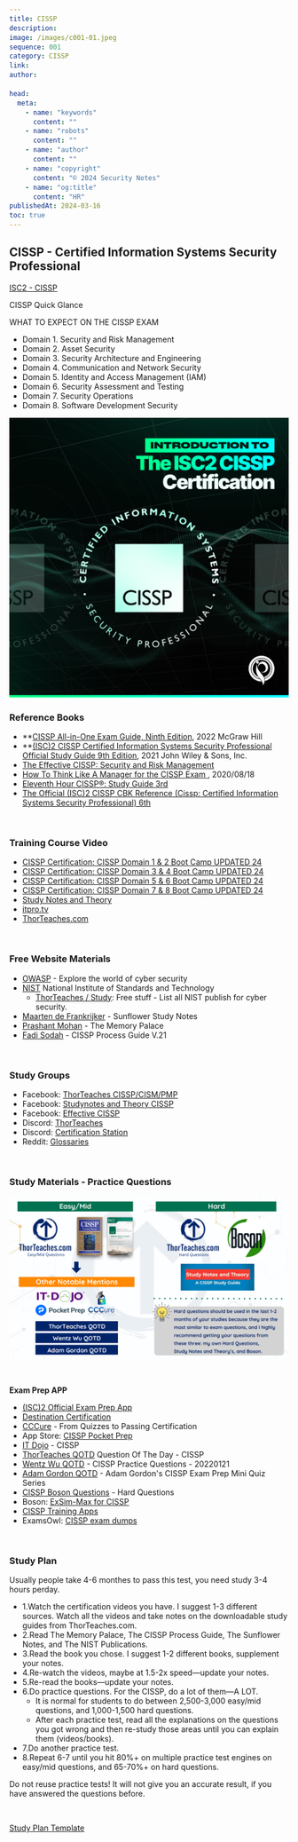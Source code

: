 ```yaml
---
title: CISSP
description:
image: /images/c001-01.jpeg
sequence: 001
category: CISSP
link:
author:

head:
  meta:
    - name: "keywords"
      content: ""
    - name: "robots"
      content: ""
    - name: "author"
      content: ""
    - name: "copyright"
      content: "© 2024 Security Notes"
    - name: "og:title"
      content: "HR"
publishedAt: 2024-03-16
toc: true
---
```


## CISSP - Certified Information Systems Security Professional

<a href="https://www.isc2.org/certifications/cissp">ISC2 - CISSP</a>

CISSP Quick Glance

WHAT TO EXPECT ON THE CISSP EXAM

- Domain 1. Security and Risk Management
- Domain 2. Asset Security
- Domain 3. Security Architecture and Engineering
- Domain 4. Communication and Network Security
- Domain 5. Identity and Access Management (IAM)
- Domain 6. Security Assessment and Testing
- Domain 7. Security Operations
- Domain 8. Software Development Security

![c001-01.jpeg](/images/c001-01.jpeg)

### Reference Books

- \*\*<a href="https://www.amazon.com/-/zh_TW/dp/B0C5YW939P/ref=sr_1_1?crid=3W2E0QLEH1GD9&dib=eyJ2IjoiMSJ9.jARKvZDSZUYdWTkD4Js_hzExlXJcN05F2FSizfDypRd0Nbc_zCzD44rSLse-Id5kS6WaxAAzU9S7uCTkVuBsmypFU3P6PisGjILa4-FVSHT2ET04sEB3h_uDfl84NdQcH3yBg3QhPeWYHKQpiDJD3Jf_tmbwrqCdMdG1_IvtztAY5L3kZO7mUAl62xQhqOxZrXlfCnNupx6xhn1tzf1JhPWWeQYvSbuwCZRkYqUDco4.uyl61lWSo-OyNHgnyuDSC4LLiZA91KZ7LJbobUspKv0&dib_tag=se&keywords=CISSP+All-in-One+Exam+Guide%2C+Ninth+Edition&qid=1712619084&sprefix=cissp+all-in-one+exam+guide%2C+ninth+edition+%2Caps%2C264&sr=8-1">CISSP All-in-One Exam Guide, Ninth Edition</a>, 2022 McGraw Hill
- **<a href="https://www.amazon.com/-/zh_TW/dp/B0BWX1V5M8/ref=sr_1_1?crid=3GOB9QYCHNJGI&dib=eyJ2IjoiMSJ9.Xm3moY6ePpiBWyVhHwvFJ_eJFSxuP-7JyWRysDNvs_8.1rG3DsYTwp2e8IGtJ6cHolMCZclv2Dfwa8RtjWcZ4s0&dib_tag=se&keywords=%28ISC%292+CISSP+Certified+Information+Systems+Security+Professional+Official+Study+Guide+9th+Edition%2C+**&qid=1712619194&s=audible&sprefix=isc+2+cissp+certified+information+systems+security+professional+official+study+guide+9th+edition%2C+%2Caudible%2C478&sr=1-1">(ISC)2 CISSP Certified Information Systems Security Professional Official Study Guide 9th Edition</a>, 2021 John Wiley & Sons, Inc.
- <a href="https://www.amazon.com/-/zh_TW/Wentz-Wu/dp/9574376478/ref=sr_1_1?crid=282Y23S7XZIH5&dib=eyJ2IjoiMSJ9.K2Fpkboknz1YT2wh-vY4f-Ymt5ZRx8KYjctLvN-TledKo8VYUcI1mbw0R_9zzpsKmVK69eCVtgCBdYm2Se-4FeTWiARkL7emQNUsLCzL_bp9zQ0qriZXf-wcVRuNzEbcaqr3_UYUHlSwSvAndkcUtf62FiMRmR_HduVwMomAMG7PW_i8vqPD5HNFh-w_wecMPJM3sp7KvvUI-PrOoSztDBVt0HH7cR_XIzs1xMlEkoE.nSDsC3wCOEUwslgguXXoXzSPqQ9oRirmiw8TSff3ALI&dib_tag=se&keywords=the+effective+cissp&qid=1712620370&sprefix=the+effective+cissp%2Caps%2C265&sr=8-1">The Effective CISSP: Security and Risk Management</a>
- <a href="https://www.amazon.com/-/zh_TW/Luke-Ahmed/dp/1735085197/ref=sr_1_1?crid=KW07LAN0329A&dib=eyJ2IjoiMSJ9.KgzjDXPVsXB3WgDpmA4nUaX6s0RKqGxv6GCmLT4JC1J-kT5Pilc4fXSNyTXtrZSBDHdMUX29yiGPAggDLpB8BDdDNrd76nYKFo7sRqlCSyy9kp4n8oU7VPBZsnBvbVDAW_NKqiRdRI6LORR3fRNXDjB5OWrJ3H8bYkmtREtI0Gx9g-PCvhshPXw0-pSggty9yDN-lHo5Gyw1CJihyfVcQVvSJjBjqZKc2Gia1DGUIPM.MmYXFqv0GFgKMnQMHnz1qmOUavm2Hx-ScqSxfdNHQQA&dib_tag=se&keywords=how+to+think+like+a+manager+for+the+cissp&qid=1712620503&sprefix=how+to+think+like+a+manager+for+the+cissp%2Caps%2C245&sr=8-1">How To Think Like A Manager for the CISSP Exam </a>, 2020/08/18
- <a href="https://www.amazon.com/-/zh_TW/Joshua-Feldman/dp/0128112484/ref=sr_1_1?crid=NZI4LIVXQSEU&dib=eyJ2IjoiMSJ9.T67RBjmJ4_vcs-DmqwO9wrld9Ulcnw5bDYi13v23ZBugYzk0P1GvEK30XmN8eZi-o2IuNuhqGoYBDys9c6O5x1Ccj_XUkbKNkmPRxeE7MjxZ0ce5m3OIAm_GE66qsZPujCFoOsr1wQTR9lFk2PEo7qyj80WIrIiU4Dm5W38VDhYDpHzWFEhMa8F9UnFlByGeffojJTFr9IjQWsDqbvfP8dcnzPFYJMumgu-W_YuYKdQ.QcsnY5tSCznVTdoL0iQ8NrmwEWzXtFOMvf2kepFqlVo&dib_tag=se&keywords=11+hour+cissp&qid=1712620569&sprefix=11+hour+cissp+%2Caps%2C246&sr=8-1">Eleventh Hour CISSP®: Study Guide 3rd </a>
- <a href="https://www.amazon.com/-/zh_TW/Arthur-J-Deane/dp/1119789990/ref=sr_1_5?crid=25SGUP9J1DQFP&dib=eyJ2IjoiMSJ9.e3TZk_mfg1MPDNefMYDhr_qwvPOiDVVBdPidYzTFuF5GMc-CjmzIAwQfztueExGvSTNCoHENMgJmuj7iUY8qeyFiR2TF0eAhkimhNXZ47Cm90zsXC3MXrb0j-7ioZ5EgOfXgNBoS4_8bhp5PG-N7o9s4RUFYHNyRUsWQwTmmFGWzBo6_vXsG7N3XQMsqnTbUZeqLBfV-u29S4zl8kfhDM1xivRY5nEJw_idW2McxQHo.di1HkZibJ4hGTGcuvWB3i42BUJWMsCXzdcJd4pKRJl4&dib_tag=se&keywords=CISSP+an+isc+certification&qid=1712620686&sprefix=cissp+an+isc+certification%2Caps%2C263&sr=8-5">The Official (ISC)2 CISSP CBK Reference (Cissp: Certified Information Systems Security Professional) 6th</a>

<br>

### Training Course Video

- <a href="https://www.udemy.com/course/cissp-domain-1-2/?couponCode=KEEPLEARNING">CISSP Certification: CISSP Domain 1 & 2 Boot Camp UPDATED 24</a>
- <a href="https://www.udemy.com/course/cissp-domain-3-4/?couponCode=KEEPLEARNING">CISSP Certification: CISSP Domain 3 & 4 Boot Camp UPDATED 24</a>
- <a href="https://www.udemy.com/course/cissp-domain-5-6/?couponCode=KEEPLEARNING">CISSP Certification: CISSP Domain 5 & 6 Boot Camp UPDATED 24</a>
- <a href="https://www.udemy.com/course/cissp-domain-7-8/?couponCode=KEEPLEARNING">CISSP Certification: CISSP Domain 7 & 8 Boot Camp UPDATED 24</a>
- <a href="https://www.studynotesandtheory.com/">Study Notes and Theory</a>
- <a href="https://www.youtube.com/playlist?list=PLc6zqGSJMvCSghnf6c3ZyGT77oBFivTO2">itpro.tv</a>
- <a href="https://thorteaches.com/">ThorTeaches.com</a>

<br>

### Free Website Materials

- <a href="https://owasp.org/">OWASP</a> - Explore the world of cyber security
- <a href="https://www.nist.gov/">NIST</a> National Institute of Standards and Technology
  - <a href="https://thorteaches.com/study/">ThorTeaches / Study</a>: Free stuff - List all NIST publish for cyber security.
- <a href="https://thorteaches.com/wp-content/uploads/2018/08/Sunflower-2.0.pdf">Maarten de Frankrijker</a> - Sunflower Study Notes
- <a href="https://thorteaches.com/wp-content/uploads/2023/01/The-Memory-Palace-by-Prashant-Mohan-2023-Version-4.pdf">Prashant Mohan</a> - The Memory Palace
- <a href="https://thorteaches.com/wp-content/uploads/2020/07/Fadis-CISSP-Process-guide-v21-Fadi-ThorTeaches.pdf">Fadi Sodah</a> - CISSP Process Guide V.21

<br>

### Study Groups

- Facebook: <a href="https://www.facebook.com/thorteaches/">ThorTeaches CISSP/CISM/PMP</a>
- Facebook: <a href="https://www.facebook.com/groups/1525346961013038/">Studynotes and Theory CISSP</a>
- Facebook: <a href="https://www.facebook.com/groups/EffectiveCISSP/">Effective CISSP</a>
- Discord: <a href="https://thorteaches.com/study/">ThorTeaches</a>
- Discord: <a href="https://discord.com/invite/certstation">Certification Station</a>
- Reddit: <a href="https://www.reddit.com/r/cissp">Glossaries</a>

<br>

### Study Materials - Practice Questions

![c001-02.jpeg](/images/c001-02.png)

<br>

**Exam Prep APP**

- <a href="https://learnzapp.com/apps/cissp/">(ISC)2 Official Exam Prep App</a>
- <a href="https://destcert.com/practice-questions/">Destination Certification</a>
- <a href="https://cccure.education/">CCCure</a> - From Quizzes to Passing Certification
- App Store: <a href="https://apps.apple.com/us/app/cissp-pocket-prep/id676938992">CISSP Pocket Prep</a>
- <a href="https://www.itdojo.com/courses-cyber-security-info-assurance/cissp/">IT Dojo</a> - CISSP
- <a href="https://thorteaches.com/free-qotd/">ThorTeaches QOTD</a> Question Of The Day - CISSP
- <a href="https://wentzwu.com/category/qotd/">Wentz Wu QOTD</a> - CISSP Practice Questions - 20220121
- <a href="https://go.itpro.tv/weekly-cissp-quiz">Adam Gordon QOTD</a> - Adam Gordon's CISSP Exam Prep Mini Quiz Series
- <a href="https://cart.thorteaches.com/boson/">CISSP Boson Questions</a> - Hard Questions
- Boson: <a href="https://www.boson.com/practice-exam/cissp-isc2-practice-exam">ExSim-Max for CISSP</a>
- <a href="https://www.facebook.com/cissptrainingapps/posts/pfbid0T52Le3KrXMaarrA2QMRcEHkLsRm5YsdtCHgD4ePQvuUjZfJk7KLuECkeBrkX7EBKl">CISSP Training Apps</a>
- ExamsOwl: <a href="https://examsowl.com/exams/?e=CISSP&k=exam%20dumps&gad_source=1&gclid=Cj0KCQjwztOwBhD7ARIsAPDKnkAhysquKAt21gd3V0p4GYHXeJxagPO5Zg0wMrME4e2lbqsdmVGL1xAaAmooEALw_wcB">CISSP exam dumps</a>

<br>

### Study Plan

Usually people take 4-6 monthes to pass this test, you need study 3-4 hours perday.

- 1.Watch the certification videos you have. I suggest 1-3 different sources. Watch all the videos and take notes on the downloadable study guides from ThorTeaches.com.
- 2.Read The Memory Palace, The CISSP Process Guide, The Sunflower Notes, and The NIST Publications.
- 3.Read the book you chose. I suggest 1-2 different books, supplement your notes.
- 4.Re-watch the videos, maybe at 1.5-2x speed—update your notes.
- 5.Re-read the books—update your notes.
- 6.Do practice questions. For the CISSP, do a lot of them—A LOT.
  - It is normal for students to do between 2,500-3,000 easy/mid questions, and 1,000-1,500 hard questions.
  - After each practice test, read all the explanations on the questions you got wrong and then re-study those areas until you can explain them (videos/books).
- 7.Do another practice test.
- 8.Repeat 6-7 until you hit 80%+ on multiple practice test engines on easy/mid questions, and 65-70%+ on hard questions.

Do not reuse practice tests! It will not give you an accurate result, if you have answered the questions before.

<br>

[Study Plan Template](/files/THOR-004-2022-ThorTeaches-CISSP-study-plan-1.pdf)

<br>
